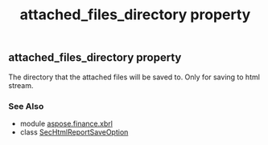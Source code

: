 ﻿---
title: attached_files_directory property
second_title: Aspose.Finance for Python via .NET API References
description: 
type: docs
weight: 30
url: /python-net/aspose.finance.xbrl/sechtmlreportsaveoption/attached_files_directory/
is_root: false
---

## attached_files_directory property


The directory that the attached files will be saved to.
Only for saving to html stream.

### See Also
* module [aspose.finance.xbrl](../../)
* class [SecHtmlReportSaveOption](/finance/python-net/aspose.finance.xbrl/sechtmlreportsaveoption)
